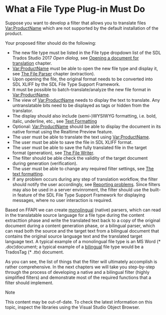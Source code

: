 What a File Type Plug-in Must Do
==

Suppose you want to develop a filter that allows you to translate files <Var:ProductName> which are not supported by the default installation of the product.

Your proposed filter should do the following:

* The new file type must be listed in the File type dropdown list of the SDL Trados Studio 2017 *Open dialog*, see [Opening a document for translation](opening_a_document_for_translation.md) chapter.
* <Var:ProductName> must be able to open the new file type and display it, see [The File Parser](the_file_parser.md) chapter (extraction).
* Upon opening the file, the original format needs to be converted into SDL XLIFF by the SDL File Type Support Framework.
* It must be possible to batch-translate/analyze the new file format in <Var:ProductName>.
* The view of <Var:ProductName> needs to display the text to translate. Any untranslatable bits need to be displayed as tags or hidden from the translator.
* The display should also include (semi-)WYSIWYG formatting, i.e. bold, italic, underline, etc., see [Text Formatting](text_formatting.md)
* Optional: <Var:ProductName> should be able to display the document in its native format using the Realtime Preview feature.
* The user must be able to translate the text using <Var:ProductName>.
* The user must be able to save the file in SDL XLIFF format.
* The user must be able to save the fully translated file in the target format (generation), see  [The File Writer](the_file_writer.md).
* The filter should be able check the validity of the target document during generation (verification).
* The user must be able to change any required filter settings, see [The text formatting](filter_ui_settings.md).
* If any problem occurs during any step of translation workflow, the filter should notify the user accordingly, see [Reporting problems](reporting_problems.md). Since filters may also be used in a server envinroment, the filter should use the built-in feature of the SDL File Type Support Framework for displaying messages, where no user interaction is required.

Based on FFAPI we can create [monolingual](https://en.wikipedia.org/wiki/Monolingualism) (native) parsers, which can read in the translatable source language for a file type during the content extracttion phase and write the translated text back to a copy of the original document during a content generation phase, or a bilingual parser, which can read both the source and the target text from a bilingual document that contains the original source language text and the translated target language text. A typical example of a monolingual file type is an MS Word (* *.doc*)document; a typical example of a [bilingual](https://en.wikipedia.org/wiki/Multilingualism) file type would be a TradosTag (* *.ttx*) document.

As you can see, the list of things that the filter will ultimately accomplish is rather comprehensive. In the next chapters we will take you step-by-step through the process of developing a native and a bilingual filter (highly simplified filters) and demonstrate most of the required functions that a filter should implement.


>[!NOTE]
>
> This content may be out-of-date. To check the latest information on this topic, inspect the libraries using the Visual Studio Object Browser.